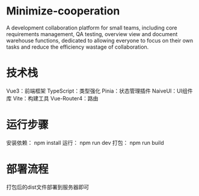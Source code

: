 # Minimize-cooperation
A development collaboration platform for small teams, including core requirements management, QA testing, overview view and document warehouse functions, dedicated to allowing everyone to focus on their own tasks and reduce the efficiency wastage of collaboration.

# 技术栈
Vue3：前端框架
TypeScript：类型强化
Pinia：状态管理插件
NaiveUI：UI组件库
Vite：构建工具
Vue-Router4：路由

# 运行步骤
安装依赖： npm install
运行： npm run dev
打包： npm run build

# 部署流程
打包后的dist文件部署到服务器即可